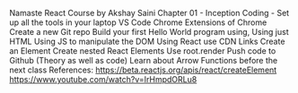 Namaste React Course by Akshay Saini
Chapter 01 - Inception
Coding -
Set up all the tools in your laptop
VS Code
Chrome
Extensions of Chrome
Create a new Git repo
Build your first Hello World program using,
Using just HTML
Using JS to manipulate the DOM
Using React
use CDN Links
Create an Element
Create nested React Elements
Use root.render
Push code to Github (Theory as well as code)
Learn about Arrow Functions before the next class
References:
https://beta.reactjs.org/apis/react/createElement
https://www.youtube.com/watch?v=IrHmpdORLu8

